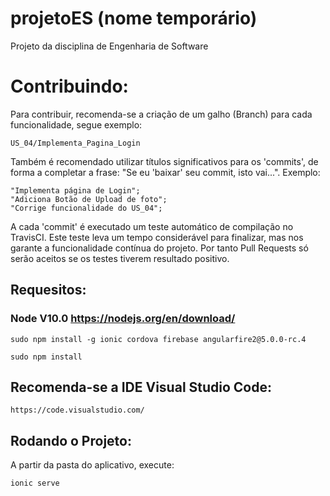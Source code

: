 # projetoES (nome temporário)
Projeto da disciplina de Engenharia de Software

# Contribuindo:
Para contribuir, recomenda-se a criação de um galho (Branch) para cada funcionalidade, segue exemplo:
```
US_04/Implementa_Pagina_Login
```
Também é recomendado utilizar títulos significativos para os 'commits', de forma a completar a frase: "Se eu 'baixar' seu commit, isto vai...". Exemplo:
```
"Implementa página de Login";
"Adiciona Botão de Upload de foto";
"Corrige funcionalidade do US_04";
```
A cada 'commit' é executado um teste automático de compilação no TravisCI.
Este teste leva um tempo considerável para finalizar, mas nos garante a funcionalidade contínua do projeto.
Por tanto Pull Requests só serão aceitos se os testes tiverem resultado positivo.

## Requesitos:
### Node V10.0   https://nodejs.org/en/download/
```
sudo npm install -g ionic cordova firebase angularfire2@5.0.0-rc.4
```
```
sudo npm install
```

## Recomenda-se a IDE Visual Studio Code: 
```
https://code.visualstudio.com/
```

## Rodando o Projeto:
A partir da pasta do aplicativo, execute:
```
ionic serve
```
